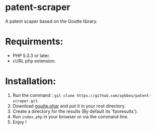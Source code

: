 patent-scraper
==============

A patent scaper based on the Goutte library.

Requirments:
===========
  * PHP 5.3.3 or later.
  * cURL php extension.

Installation:
============
  1. Run the command : `git clone https://github.com/aybbou/patent-scraper.git`.
  2. Download <a href="https://raw.github.com/fabpot/Goutte/master/goutte.phar">goutte.phar</a> and put it in your root directory.
  3. Create a directory for the results (By default its 'fporesults').
  4. Run `index.php` in your browser or via the command line.
  5. Enjoy !
